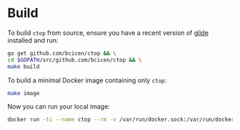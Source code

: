 # Build

To build `ctop` from source, ensure you have a recent version of [glide](https://github.com/Masterminds/glide) installed and run:

```bash
go get github.com/bcicen/ctop && \
cd $GOPATH/src/github.com/bcicen/ctop && \
make build
```

To build a minimal Docker image containing only `ctop`:
```bash
make image
```

Now you can run your local image:

```bash
docker run -ti --name ctop --rm -v /var/run/docker.sock:/var/run/docker.sock ctop
```

